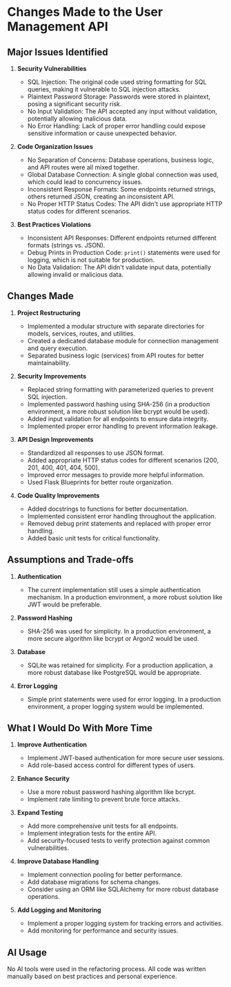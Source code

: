 # Changes Made to the User Management API

## Major Issues Identified

1. **Security Vulnerabilities**
   - SQL Injection: The original code used string formatting for SQL queries, making it vulnerable to SQL injection attacks.
   - Plaintext Password Storage: Passwords were stored in plaintext, posing a significant security risk.
   - No Input Validation: The API accepted any input without validation, potentially allowing malicious data.
   - No Error Handling: Lack of proper error handling could expose sensitive information or cause unexpected behavior.

2. **Code Organization Issues**
   - No Separation of Concerns: Database operations, business logic, and API routes were all mixed together.
   - Global Database Connection: A single global connection was used, which could lead to concurrency issues.
   - Inconsistent Response Formats: Some endpoints returned strings, others returned JSON, creating an inconsistent API.
   - No Proper HTTP Status Codes: The API didn't use appropriate HTTP status codes for different scenarios.

3. **Best Practices Violations**
   - Inconsistent API Responses: Different endpoints returned different formats (strings vs. JSON).
   - Debug Prints in Production Code: `print()` statements were used for logging, which is not suitable for production.
   - No Data Validation: The API didn't validate input data, potentially allowing invalid or malicious data.

## Changes Made

1. **Project Restructuring**
   - Implemented a modular structure with separate directories for models, services, routes, and utilities.
   - Created a dedicated database module for connection management and query execution.
   - Separated business logic (services) from API routes for better maintainability.

2. **Security Improvements**
   - Replaced string formatting with parameterized queries to prevent SQL injection.
   - Implemented password hashing using SHA-256 (in a production environment, a more robust solution like bcrypt would be used).
   - Added input validation for all endpoints to ensure data integrity.
   - Implemented proper error handling to prevent information leakage.

3. **API Design Improvements**
   - Standardized all responses to use JSON format.
   - Added appropriate HTTP status codes for different scenarios (200, 201, 400, 401, 404, 500).
   - Improved error messages to provide more helpful information.
   - Used Flask Blueprints for better route organization.

4. **Code Quality Improvements**
   - Added docstrings to functions for better documentation.
   - Implemented consistent error handling throughout the application.
   - Removed debug print statements and replaced with proper error handling.
   - Added basic unit tests for critical functionality.

## Assumptions and Trade-offs

1. **Authentication**
   - The current implementation still uses a simple authentication mechanism. In a production environment, a more robust solution like JWT would be preferable.

2. **Password Hashing**
   - SHA-256 was used for simplicity. In a production environment, a more secure algorithm like bcrypt or Argon2 would be used.

3. **Database**
   - SQLite was retained for simplicity. For a production application, a more robust database like PostgreSQL would be appropriate.

4. **Error Logging**
   - Simple print statements were used for error logging. In a production environment, a proper logging system would be implemented.

## What I Would Do With More Time

1. **Improve Authentication**
   - Implement JWT-based authentication for more secure user sessions.
   - Add role-based access control for different types of users.

2. **Enhance Security**
   - Use a more robust password hashing algorithm like bcrypt.
   - Implement rate limiting to prevent brute force attacks.

3. **Expand Testing**
   - Add more comprehensive unit tests for all endpoints.
   - Implement integration tests for the entire API.
   - Add security-focused tests to verify protection against common vulnerabilities.

4. **Improve Database Handling**
   - Implement connection pooling for better performance.
   - Add database migrations for schema changes.
   - Consider using an ORM like SQLAlchemy for more robust database operations.

5. **Add Logging and Monitoring**
   - Implement a proper logging system for tracking errors and activities.
   - Add monitoring for performance and security issues.

## AI Usage

No AI tools were used in the refactoring process. All code was written manually based on best practices and personal experience.
